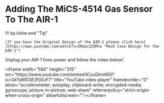 # Adding The MiCS-4514 Gas Sensor To The AIR-1

!!! tip inline end "Tip"

    [If you have the Original Design of the AIR-1 please click here](https://www.youtube.com/watch?v=ZKGwc2ZSMrw "Mesh Case Design for the AIR-1")

Unplug your AIR-1 from power and follow the video below!

<div class="cms-embed"><div class="cms-embed">&lt;iframe width="560" height="315" src="https://www.youtube.com/embed/lCzuQIrm9GI?si=GkTa6fD3E3FjGvF7" title="YouTube video player" frameborder="0" allow="accelerometer; autoplay; clipboard-write; encrypted-media; gyroscope; picture-in-picture; web-share" referrerpolicy="strict-origin-when-cross-origin" allowfullscreen=""&gt;&lt;/iframe&gt;</div>
</div>